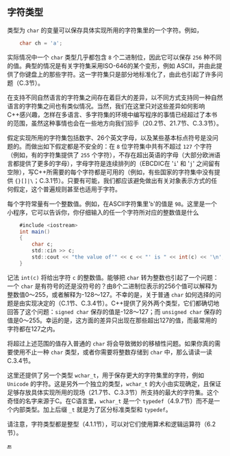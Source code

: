 ## 字符类型

类型为 `char` 的变量可以保存具体实现所用的字符集里的一个字符。例如，

```csharp
    char ch = 'a';
```

实际情况中一个 `char` 类型几乎都包含 `8` 个二进制位，因此它可以保存 `256` 种不同的值。典型的情况是有关字符集采用ISO-646的某个变形，例如 ASCII，并由此提供了你键盘上的那些字符。这一字符集只是部分地标准化了，由此也引起了许多问题（C.3节）。

在支持不同自然语言的字符集之间存在着巨大的差异，以不同方式支持同一种自然语言的字符集之间也有类似情况。当然，我们在这里只对这些差异如何影响C++感兴趣，怎样在多语言、多字符集的环境中编写程序的事情已经超过了本书的范围，虽然这种事情也会在一些地方向我们招手（20.2节、21.7节、C.3.3节）。

假定实现所用的字符集包括数字、26个英文字母，以及某些基本标点符号是没问题的。而做出如下假定都是不安全的：在 `8` 位字符集中共有不超过 `127` 个字符（例如，有的字符集提供了 `255` 个字符），不存在超出英语的字母（大部分欧洲语言都提供了更多的字母），字母字符是连续排列的（EBCDIC在 '`i`' 和 '`j`' 之间留有空隙），写C++所需要的每个字符都是可用的（例如，有些国家的字符集中没有提供 `{}[]|\`；C.3.1节）。只要有可能，我们都应该避免做出有关对象表示方式的任何假定，这个普遍规则甚至也适用于字符。

每个字符常量有一个整数值。例如，在ASCII字符集里'`b`'的值是 `98`。这里是一个小程序，它可以告诉你，你仔细输入的任一个字符所对应的整数值是什么

```csharp
    #include <iostream>
    int main()
    {
        char c;
        std::cin >> c;
        std::cout << "the value of'" << c << "' is " << int(c) << '\n';
    }
```

记法 `int(c)` 将给出字符 `c` 的整数值。能够把 `char` 转为整数也引起了一个问题：一个 `char` 是有符号的还是没符号的？由8个二进制位表示的256个值可以解释为整数值0～255，或者解释为-128～127。不幸的是，关于普通 `char` 如何选择的问题是由实现决定的（C.1节、C.3.4节）。C++提供了另外两个类型，它们都确切地回答了这个问题：`signed char` 保存的值是-128～127；而 `unsigned char` 保存的值是0～255。幸运的是，这方面的差异只出现在那些超出127的值，而最常用的字符都在127之内。

将超过上述范围的值存入普通的 `char` 将会导致微妙的移植性问题。如果你真的需要使用不止一种 `char` 类型，或者你需要将整数存储到 `char` 中，那么请读一读C.3.4节。

这里还提供了另一个类型 `wchar_t`，用于保存更大的字符集里的字符，例如 `Unicode` 的字符。这是另外一个独立的类型，`wchar_t` 的大小由实现确定，且保证足够存放具体实现所用的现场（21.7节、C.3.3节）所支持的最大的字符集。这个奇怪的名字来源于C。在C语言里，`wchar_t` 是一个 `typedef`（4.9.7节）而不是一个内部类型。加上后缀 `_t` 就是为了区分标准类型和 `typedef`。

请注意，字符类型都是整型（4.1.1节），可以对它们使用算术和逻辑运算符（6.2节）。

🔚

